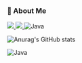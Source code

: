 ### 👋 About Me

<a href="https://myeongdev.tistory.com/" target="_blank">
<img src="https://img.shields.io/badge/Tistory-000000?style=for-the-badge&logo=Tistory&logoColor=white">
</a>

<a href="https://planet-felidae-9c2.notion.site/09416ffb0f5d429f8aa2e24241913e88" target="_blank">
<img src="https://img.shields.io/badge/Notion-ffffff?style=for-the-badge&logo=Notion&logoColor=black">
</a>

<img src="https://camo.githubusercontent.com/884fce7159c43c845953f28849fbbd6367b570c71fabcbcfac485ea512ebdedb/68747470733a2f2f696d672e736869656c64732e696f2f62616467652f4a6176612d3030373339363f7374796c653d666c61742d737175617265266c6f676f3d4a617661" alt="Java" data-canonical-src="https://img.shields.io/badge/Java-007396?style=flat-square&amp;logo=tistory" style="max-width: 100%;">


![Anurag's GitHub stats](https://github-readme-stats.vercel.app/api?username=MyeoungDev&show_icons=true&theme=radical)


<img src="https://camo.githubusercontent.com/884fce7159c43c845953f28849fbbd6367b570c71fabcbcfac485ea512ebdedb/68747470733a2f2f696d672e736869656c64732e696f2f62616467652f4a6176612d3030373339363f7374796c653d666c61742d737175617265266c6f676f3d4a617661" alt="Java" data-canonical-src="https://img.shields.io/badge/Java-007396?style=flat-square&amp;logo=Java" style="max-width: 100%;">


